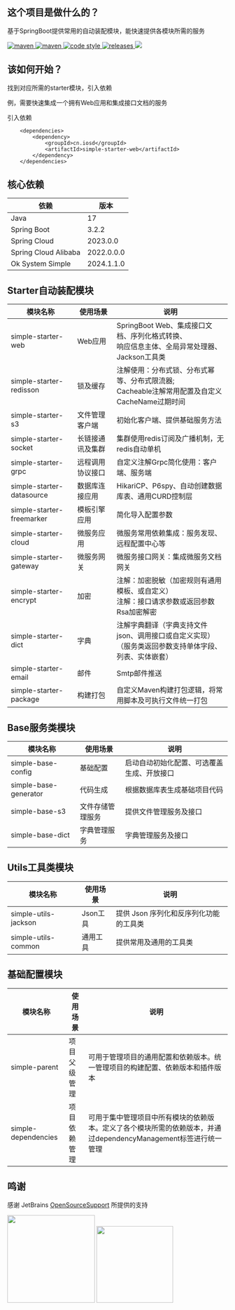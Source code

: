 ## 这个项目是做什么的？

基于SpringBoot提供常用的自动装配模块，能快速提供各模块所需的服务

<p>
  <a href="https://mvnrepository.com/search?q=cn.iosd">
    <img alt="maven" src="https://img.shields.io/badge/maven-repository-blue?style=flat-square&logo=apachemaven">
  </a>

  <a href="https://central.sonatype.com/search?q=g%3Acn.iosd+a%3Asimple-starter">
    <img alt="maven" src="https://img.shields.io/maven-central/v/cn.iosd/simple-starter.svg?style=flat-square&logo=apachemaven">
  </a>

  <a href="https://www.apache.org/licenses/LICENSE-2.0">
    <img alt="code style" src="https://img.shields.io/badge/license-Apache%202-4EB1BA.svg?style=flat-square&logo=apache">
  </a>

  <a href="https://github.com/ok1996/ok-system-simple/releases">
    <img alt="releases" src="https://img.shields.io/github/release/ok1996/ok-system-simple.svg?style=flat-square&logo=semanticrelease">
  </a>

  <a href="https://app.codacy.com/gh/ok1996/ok-system-simple/dashboard?utm_source=gh&utm_medium=referral&utm_content=&utm_campaign=Badge_grade">
    <img src="https://app.codacy.com/project/badge/Grade/32f59a4b8afd4035a0da527009690541"/>
  </a>
</p>

## 该如何开始？

找到对应所需的starter模块，引入依赖

例，需要快速集成一个拥有Web应用和集成接口文档的服务

引入依赖
~~~
    <dependencies>
        <dependency>
            <groupId>cn.iosd</groupId>
            <artifactId>simple-starter-web</artifactId>
        </dependency>
    </dependencies>
~~~

## 核心依赖

| 依赖                   | 版本         |
|----------------------|------------|
| Java                 | 17         |
| Spring Boot          | 3.2.2      |
| Spring Cloud         | 2023.0.0   |
| Spring Cloud Alibaba | 2022.0.0.0 |
| Ok System Simple     | 2024.1.1.0 |

## Starter自动装配模块

| 模块名称                      | 使用场景     | 说明                                                             |
|---------------------------|----------|----------------------------------------------------------------|
| simple-starter-web        | Web应用    | SpringBoot Web、集成接口文档、序列化格式转换、<br/>响应信息主体、全局异常处理器、Jackson工具类   |
| simple-starter-redisson   | 锁及缓存     | 注解使用：分布式锁、分布式幂等、分布式限流器; <br/> Cacheable注解常用配置及自定义CacheName过期时间 |
| simple-starter-s3         | 文件管理客户端  | 初始化客户端、提供基础服务方法                                                |
| simple-starter-socket     | 长链接通讯及集群 | 集群使用redis订阅及广播机制，无redis自动单机                                    |
| simple-starter-grpc       | 远程调用协议接口 | 自定义注解Grpc简化使用：客户端、服务端                                          |
| simple-starter-datasource | 数据库连接应用  | HikariCP、P6spy、自动创建数据库表、通用CURD控制层                              |
| simple-starter-freemarker | 模板引擎应用   | 简化导入配置参数                                                       |
| simple-starter-cloud      | 微服务应用    | 微服务常用依赖集成：服务发现、远程配置中心等                                         |
| simple-starter-gateway    | 微服务网关    | 微服务接口网关：集成微服务文档网关                                              |
| simple-starter-encrypt    | 加密       | 注解：加密脱敏（加密规则有通用模板、或自定义）<br/>注解：接口请求参数或返回参数Rsa加密解密              |
| simple-starter-dict       | 字典       | 注解字典翻译（字典支持文件json、调用接口或自定义实现）<br/>（服务类返回参数支持单体字段、列表、实体嵌套）      |
| simple-starter-email      | 邮件       | Smtp邮件推送                                                       |
| simple-starter-package    | 构建打包     | 自定义Maven构建打包逻辑，将常用脚本及可执行文件统一打包                                 |

## Base服务类模块

| 模块名称                  | 使用场景     | 说明                    |
|-----------------------|----------|-----------------------|
| simple-base-config    | 基础配置     | 启动自动初始化配置、可选覆盖生成、开放接口 |
| simple-base-generator | 代码生成     | 根据数据库表生成基础项目代码        |
| simple-base-s3        | 文件存储管理服务 | 提供文件管理服务及接口           |
| simple-base-dict      | 字典管理服务   | 字典管理服务及接口             |

## Utils工具类模块

| 模块名称                 | 使用场景   | 说明                     |
|----------------------|--------|------------------------|
| simple-utils-jackson | Json工具 | 提供 Json 序列化和反序列化功能的工具类 |
| simple-utils-common  | 通用工具   | 提供常用及通用的工具类            |

## 基础配置模块
| 模块名称                | 使用场景   | 说明                                                                 |
|---------------------|--------|--------------------------------------------------------------------|
| simple-parent       | 项目父级管理 | 可用于管理项目的通用配置和依赖版本。统一管理项目的构建配置、依赖版本和插件版本                            |
| simple-dependencies | 项目依赖管理 | 可用于集中管理项目中所有模块的依赖版本。定义了各个模块所需的依赖版本，并通过dependencyManagement标签进行统一管理 |

## 鸣谢

感谢 JetBrains [OpenSourceSupport](https://jb.gg/OpenSourceSupport) 所提供的支持

<div>
<img src="https://resources.jetbrains.com/storage/products/company/brand/logos/jb_beam.svg" width="200" height="200"/>

<img src="https://resources.jetbrains.com/storage/products/company/brand/logos/IntelliJ_IDEA_icon.svg" width="175" height="175"/>
</div>

